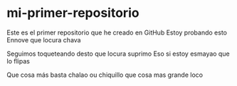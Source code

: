 # mi-primer-repositorio
Este es el primer repositorio que he creado en GitHub
Estoy probando esto
Ennove que locura chava


Seguimos toqueteando desto que locura suprimo
Eso si estoy esmayao que lo flipas

Que cosa más basta chalao
ou chiquillo que cosa mas grande loco
